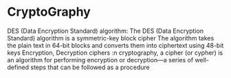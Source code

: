 # CryptoGraphy
 DES (Data Encryption Standard) algorithm: The DES (Data Encryption Standard) algorithm is a symmetric-key block cipher
 The algorithm takes the plain text in 64-bit blocks and converts them into ciphertext using 48-bit keys
 Encryption, Decryption ciphers :n cryptography, a cipher (or cypher) is an algorithm for performing encryption or decryption—a series of well-defined steps 
 that can be followed as a procedure
